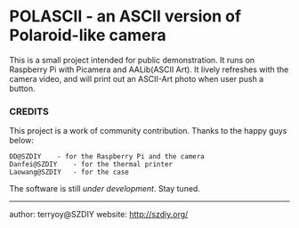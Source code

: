 POLASCII - an ASCII version of Polaroid-like camera
========

This is a small project intended for public demonstration. It runs on Raspberry Pi with Picamera and AALib(ASCII Art). It lively refreshes with the camera video, and will print out an ASCII-Art photo when user push a button.


### CREDITS

This project is a work of community contribution. Thanks to the happy guys below:

    DD@SZDIY	- for the Raspberry Pi and the camera
    Danfei@SZDIY	- for the thermal printer
    Laowang@SZDIY	- for the case

The software is still *under development*. Stay tuned.

---
author: terryoy@SZDIY
website: http://szdiy.org/

